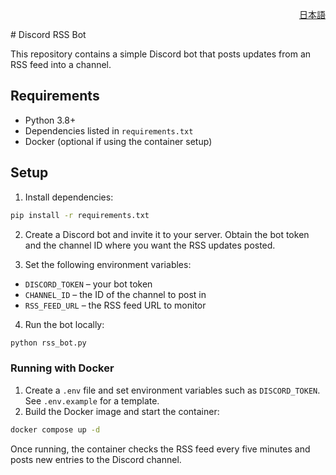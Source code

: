 <p align="right"><a href="README.ja.md">日本語</a></p>
# Discord RSS Bot

This repository contains a simple Discord bot that posts updates from an RSS feed into a channel.

## Requirements

- Python 3.8+
- Dependencies listed in `requirements.txt`
- Docker (optional if using the container setup)

## Setup

1. Install dependencies:

```bash
pip install -r requirements.txt
```

2. Create a Discord bot and invite it to your server. Obtain the bot token and the channel ID where you want the RSS updates posted.

3. Set the following environment variables:

- `DISCORD_TOKEN` – your bot token
- `CHANNEL_ID` – the ID of the channel to post in
- `RSS_FEED_URL` – the RSS feed URL to monitor

4. Run the bot locally:

```bash
python rss_bot.py
```

### Running with Docker

1. Create a `.env` file and set environment variables such as `DISCORD_TOKEN`. See `.env.example` for a template.
2. Build the Docker image and start the container:

```bash
docker compose up -d
```

Once running, the container checks the RSS feed every five minutes and posts new entries to the Discord channel.

